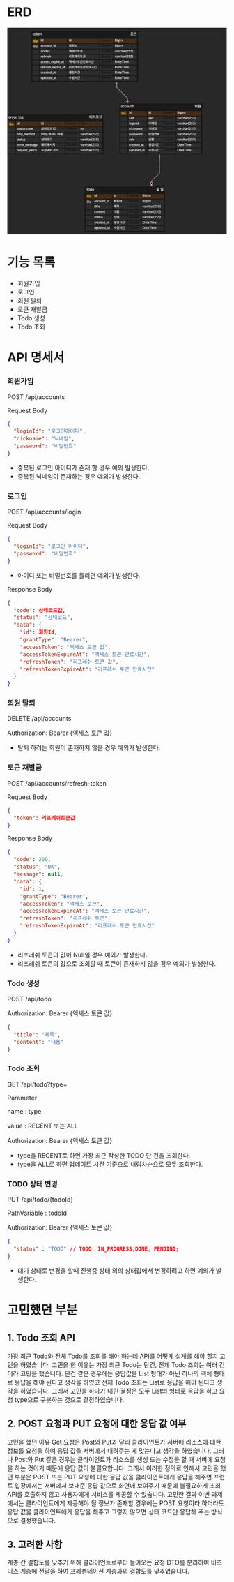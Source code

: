 # ERD

![img_1.png](img_1.png)


# 기능 목록
- 회원가입
- 로그인
- 회원 탈퇴
- 토큰 재발급
- Todo 생성
- Todo 조회

# API 명세서

### 회원가입
POST /api/accounts

Request Body

```json
{
  "loginId": "로그인아이디",
  "nickname": "닉네임",
  "password": "비밀번호"
}
```
- 중복된 로그인 아이디가 존재 할 경우 예외 발생한다.
- 중복된 닉네임이 존재하는 경우 예외가 발생한다.

### 로그인
POST /api/accounts/login

Request Body

```json
{
  "loginId": "로그인 아이디",
  "password": "비밀번호"
}
```
- 아이디 또는 비밀번호를 틀리면 예외가 발생한다.

Response Body

```json
{
  "code": 상태코드값,
  "status": "상태코드",
  "data": {
    "id": 회원Id,
    "grantType": "Bearer",
    "accessToken": "액세스 토큰 값",
    "accessTokenExpireAt": "액세스 토큰 만료시간",
    "refreshToken": "리프레쉬 토큰 값",
    "refreshTokenExpireAt": "리프레쉬 토큰 만료시간"
  }
}
```

### 회원 탈퇴
DELETE /api/accounts

Authorization: Bearer {엑세스 토큰 값}

- 탈퇴 하려는 회원이 존재하지 않을 경우 예외가 발생한다.


### 토큰 재발급

POST /api/accounts/refresh-token

Request Body

```json
{
  "token": 리프레쉬토큰값
}
```

Response Body

```json
{
  "code": 200,
  "status": "OK",
  "message": null,
  "data": {
    "id": 1,
    "grantType": "Bearer",
    "accessToken": "액세스 토큰",
    "accessTokenExpireAt": "액세스 토큰 만료시간",
    "refreshToken": "리프레쉬 토큰",
    "refreshTokenExpireAt": "리프레쉬 토큰 만료시간"
  }
}
```

- 리프레쉬 토큰의 값이 Null일 경우 예외가 발생한다.
- 리프레쉬 토큰의 값으로 조회할 때 토큰이 존재하지 않을 경우 예외가 발생한다.


### Todo 생성

POST /api/todo

Authorization: Bearer {액세스 토큰 값}

```json
{
  "title": "제목",
  "content": "내용"
}
```

### Todo 조회

GET /api/todo?type=

Parameter

name : type

value : RECENT 또는 ALL

Authorization: Bearer {액세스 토큰 값}

- type을 RECENT로 하면 가장 최근 작성한 TODO 단 건을 조회한다.
- type을 ALL로 하면 업데이트 시간 기준으로 내림차순으로 모두 조회한다.

### TODO 상태 변경

PUT /api/todo/{todoId}

PathVariable : todoId

Authorization: Bearer {액세스 토큰 값}

```json
{
  "status" : "TODO" // TODO, IN_PROGRESS,DONE, PENDING;
}
```
- 대기 상태로 변경을 할때 진행중 상태 외의 상태값에서 변경하려고 하면 예외가 발생한다.


# 고민했던 부분

## 1. Todo 조회 API
가장 최근 Todo와 전체 Todo를 조회를 해야 하는데 API를 어떻게 설계를 해야 할지 고민을 하였습니다.
고민을 한 이유는 가장 최근 Todo는 단건, 전체 Todo 조회는 여러 건이라 고민을 했습니다.
단건 같은 경우에는 응답값을 List 형태가 아닌 하나의 객체 형태로 응답을 해야 된다고 생각을 하였고
전체 Todo 조회는 List로 응답을 해야 된다고 생각을 하였습니다.
그래서 고민을 하다가 내린 결정은 모두 List의 형태로 응답을 하고 요청 type으로 구분하는 것으로 결정하였습니다.

## 2. POST 요청과 PUT 요청에 대한 응답 값 여부
고민을 했던 이유 Get 요청은 Post와 Put과 달리 클라이언트가 서버에 리소스에 대한 정보를 요청을 하여 응답 값을 서버에서 내려주는 게 맞는다고 생각을 하였습니다.
그러나 Post와 Put 같은 경우는 클라이언트가 리소스를 생성 또는 수정을 할 때 서버에 요청을 하는 것이기 때문에 응답 값이 불필요합니다.
그래서 이러한 정의로 인해서 고민을 했던 부분은 POST 또는 PUT 요청에 대한 응답 값을 클라이언트에게 응답을 해주면 프런트 입장에서는 서버에서 보내준 응답 값으로 화면에 보여주기 때문에 불필요하게 조회 API를 호출하지 않고 사용자에게 서비스를 제공할 수 있습니다.
고민한 결과 이번 과제에서는 클라이언트에게 제공해야 될 정보가 존재할 경우에는 POST 요청이라 하더라도 응답 값을 클라이언트에게 응답을 해주고 그렇지 않으면 상태 코드만 응답해 주는 방식으로 결정했습니다.

## 3. 고려한 사항
계층 간 결합도를 낮추기 위해 클라이언트로부터 들어오는 요청 DTO를 분리하여 비즈니스 계층에 전달을 하여 프레젠테이션 계층과의 결합도를 낮추었습니다.
